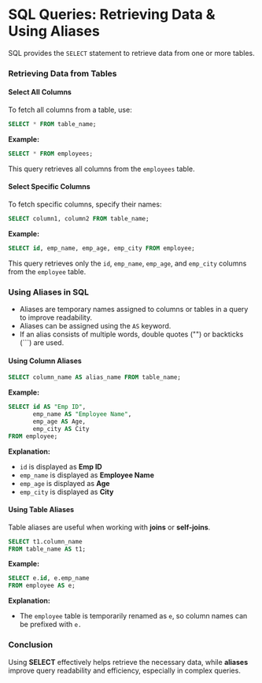# SQL Queries: Retrieving Data & Using Aliases

SQL provides the `SELECT` statement to retrieve data from one or more tables.

### Retrieving Data from Tables

#### Select All Columns
To fetch all columns from a table, use:
```sql
SELECT * FROM table_name;
```
**Example:**
```sql
SELECT * FROM employees;
```
This query retrieves all columns from the `employees` table.

#### Select Specific Columns
To fetch specific columns, specify their names:
```sql
SELECT column1, column2 FROM table_name;
```
**Example:**
```sql
SELECT id, emp_name, emp_age, emp_city FROM employee;
```
This query retrieves only the `id`, `emp_name`, `emp_age`, and `emp_city` columns from the `employee` table.


### Using Aliases in SQL
- Aliases are temporary names assigned to columns or tables in a query to improve readability.
- Aliases can be assigned using the `AS` keyword.
- If an alias consists of multiple words, double quotes ("") or backticks (`\``) are used.

#### Using Column Aliases
```sql
SELECT column_name AS alias_name FROM table_name;
```
**Example:**
```sql
SELECT id AS "Emp ID", 
       emp_name AS "Employee Name", 
       emp_age AS Age, 
       emp_city AS City 
FROM employee;
```

 **Explanation:**
- `id` is displayed as **Emp ID**
- `emp_name` is displayed as **Employee Name**
- `emp_age` is displayed as **Age**
- `emp_city` is displayed as **City**

#### Using Table Aliases
Table aliases are useful when working with **joins** or **self-joins**.
```sql
SELECT t1.column_name 
FROM table_name AS t1;
```
**Example:**
```sql
SELECT e.id, e.emp_name 
FROM employee AS e;
```

**Explanation:**
- The `employee` table is temporarily renamed as `e`, so column names can be prefixed with `e.`

### Conclusion
Using **SELECT** effectively helps retrieve the necessary data, while **aliases** improve query readability and efficiency, especially in complex queries.

